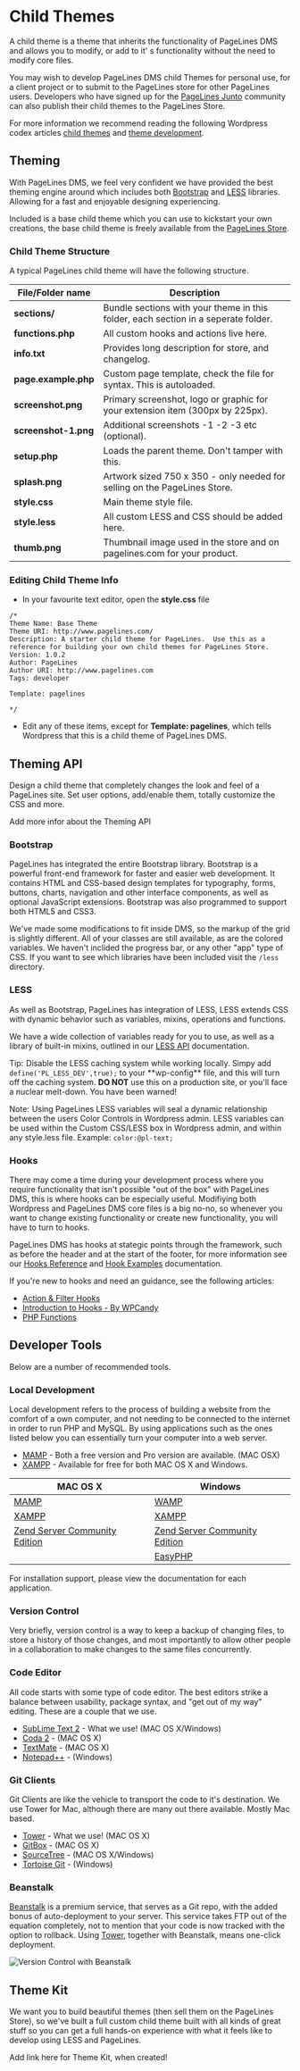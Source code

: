 # Child Themes #

A child theme is a theme that inherits the functionality of PageLines DMS and allows you to modify, or add to it' s functionality without the need to modify core files.

You may wish to develop PageLines DMS child Themes for personal use, for a client project or to submit to the PageLines store for other PageLines users. Developers who have signed up for the [PageLines Junto](http://developer.pagelines.com/apply/) community can also publish their child themes to the PageLines Store.

For more information we recommend reading the following Wordpress codex articles [child themes](http://codex.wordpress.org/Child_Themes) and [theme development](http://codex.wordpress.org/Theme_Development).

## Theming ##

With PageLines DMS, we feel very confident we have provided the best theming engine around which includes both [Bootstrap](http://twitter.github.io/bootstrap/) and [LESS](http://lesscss.org/) libraries. Allowing for a fast and enjoyable designing experiencing.

Included is a base child theme which you can use to kickstart your own creations, the base child theme is freely available from the [PageLines Store](http://www.pagelines.com/store).

### Child Theme Structure ###

A typical PageLines child theme will have the following structure.

<table class="table table-striped table-bordered">
  <thead>
    <tr>
      <th>File/Folder name</th>
      <th>Description</th>
    </tr>
  </thead>
  <tbody>
    <tr>
      <td><strong>sections/</strong></td>
      <td>Bundle sections with your theme in this folder, each section in a seperate folder.</td>
    </tr>
    <tr>
      <td><strong>functions.php</strong></td>
      <td>All custom hooks and actions live here.</td>
    </tr>
    <tr>
      <td><strong>info.txt</strong></td>
      <td>Provides long description for store, and changelog.</td>
    </tr>
    <tr>
      <td><strong>page.example.php</strong></td>
      <td>Custom page template, check the file for syntax. This is autoloaded.</td>
    </tr>
    <tr>
      <td><strong>screenshot.png</strong></td>
      <td>Primary screenshot, logo or graphic for your extension item (300px by 225px).</td>
    </tr>
    <tr>
      <td><strong>screenshot-1.png</strong></td>
      <td>Additional screenshots -1 -2 -3 etc (optional).</td>
    </tr>
    <tr>
      <td><strong>setup.php</strong></td>
      <td>Loads the parent theme. Don't tamper with this.</td>
    </tr>
    <tr>
      <td><strong>splash.png</strong></td>
      <td>Artwork sized 750 x 350 - only needed for selling on the PageLines Store.</td>
    </tr>
    <tr>
      <td><strong>style.css</strong></td>
      <td>Main theme style file.</td>
    </tr>
    <tr>
      <td><strong>style.less</strong></td>
      <td>All custom LESS and CSS should be added here.</td>
    </tr>
    <tr>
      <td><strong>thumb.png</strong></td>
      <td>Thumbnail image used in the store and on pagelines.com for your product.</td>
    </tr>
  </tbody>
</table>

### Editing Child Theme Info ###

* In your favourite text editor, open the **style.css** file

~~~ .php
/*  
Theme Name: Base Theme
Theme URI: http://www.pagelines.com/
Description: A starter child theme for PageLines.  Use this as a reference for building your own child themes for PageLines Store.
Version: 1.0.2
Author: PageLines
Author URI: http://www.pagelines.com
Tags: developer

Template: pagelines

*/
~~~

* Edit any of these items, except for **Template: pagelines**, which tells Wordpress that this is a child theme of PageLines DMS.


## Theming API ##

Design a child theme that completely changes the look and feel of a PageLines site. Set user options, add/enable them, totally customize the CSS and more.

Add more infor about the Theming API

### Bootstrap ###

PageLines has integrated the entire Bootstrap library. Bootstrap is a powerful front-end framework for faster and easier web development. It contains HTML and CSS-based design templates for typography, forms, buttons, charts, navigation and other interface components, as well as optional JavaScript extensions. Bootstrap was also programmed to support both HTML5 and CSS3.

We've made some modifications to fit inside DMS, so the markup of the grid is slightly different. All of your classes are still available, as are the colored variables. We haven't inclided the progress bar, or any other "app" type of CSS. If you want to see which libraries have been included visit the `/less` directory.

### LESS ###

As well as Bootstrap, PageLines has integration of LESS, LESS extends CSS with dynamic behavior such as variables, mixins, operations and functions.

We have a wide collection of variables ready for you to use, as well as a library of built-in mixins, outlined in our [LESS API](/less-api) documentation.

<p><span class="label label-info" style="margin-right:5px">Tip:</span>Disable the LESS caching system while working locally. Simpy add <code>define('PL_LESS_DEV',true);</code> to your **wp-config** file, and this will turn off the caching system. <strong><span class="str">DO NOT</span></strong> use this on a production site, or you'll face a nuclear melt-down. You have been warned!</p>

<p><span class="label label-success" style="margin-right:5px">Note:</span>Using PageLines LESS variables will seal a dynamic relationship between the users Color Controls in Wordpress admin. LESS variables can be used within the Custom CSS/LESS box in Wordpress admin, and within any style.less file. Example: <code>color:@pl-text;</code></p>

### Hooks ###

There may come a time during your development process where you require functionality that isn't possible "out of the box" with PageLines DMS, this is where hooks can be especially useful. Modifiying both Wordpress and PageLines DMS core files is a big no-no, so whenever you want to change existing functionality or create new functionality, you will have to turn to hooks.

PageLines DMS has hooks at stategic points through the framework, such as before the header and at the start of the footer, for more information see our [Hooks Reference](/hooks-reference) and [Hook Examples](/hook-examples) documentation.

If you're new to hooks and need an guidance, see the following articles:

* [Action & Filter Hooks](http://codex.wordpress.org/Plugin_API#Hooks.2C_Actions_and_Filters)
* [Introduction to Hooks - By WPCandy](http://wpcandy.com/teaches/how-to-use-wordpress-hooks/)
* [PHP Functions](http://www.w3schools.com/php/php_functions.asp)


## Developer Tools ##

Below are a number of recommended tools.

### Local Development ###

Local development refers to the process of building a website from the comfort of a own computer, and not needing to be connected to the internet in order to run PHP and MySQL. By using applications such as the ones listed below you can essentially turn your computer into a web server.

* [MAMP](http://www.mamp.info/en/index.html) - Both a free version and Pro version are available. (MAC OSX)
* [XAMPP](http://www.apachefriends.org/en/xampp.html) - Available for free for both MAC OS X and Windows.


<table class="table table-striped table-bordered">
  <thead>
    <tr>
      <th>MAC OS X</th>
      <th>Windows</th>
    </tr>
  </thead>
  <tbody>
    <tr>
      <td><a href="http://www.mamp.info/en/index.html">MAMP</a></td>
      <td><a href="http://www.wampserver.com/en/">WAMP</a></td>
  	</tr>
  	<tr>
      <td><a href="http://www.apachefriends.org/en/xampp-macosx.html">XAMPP</a></td>
      <td><a href="http://www.apachefriends.org/en/xampp-windows.html">XAMPP</a></td>
    </tr>
    <tr>
      <td><a href="http://www.zend.com/en/products/server-ce/">Zend Server Community Edition</a></td>
      <td><a href="http://www.zend.com/en/products/server-ce/">Zend Server Community Edition</a></td>
	</tr>
      <td></td>
      <td><a href="http://www.easyphp.org/">EasyPHP</a></td>
    </tr>
  </tbody>
</table>

For installation support, please view the documentation for each application.

### Version Control ###

Very briefly, version control is a way to keep a backup of changing files, to store a history of those changes, and most importantly to allow other people in a collaboration to make changes to the same files concurrently.

### Code Editor ###

All code starts with some type of code editor. The best editors strike a balance between usability, package syntax, and "get out of my way" editing. These are a couple that we use.

* [SubLime Text 2](http://www.sublimetext.com/2) - What we use! (MAC OS X/Windows)
* [Coda 2](http://panic.com/coda/) - (MAC OS X)
* [TextMate](http://macromates.com/) - (MAC OS X)
* [Notepad++](http://notepad-plus.sourceforge.net/) - (Windows)

### Git Clients ###

Git Clients are like the vehicle to transport the code to it's destination. We use Tower for Mac, although there are many out there available. Mostly Mac based.

* [Tower](http://www.git-tower.com/) - What we use! (MAC OS X)
* [GitBox](http://gitboxapp.com/) - (MAC OS X)
* [SourceTree](http://www.sourcetreeapp.com/) - (MAC OS X/Windows)
* [Tortoise Git](http://code.google.com/p/tortoisegit/) - (Windows)

### Beanstalk ###

[Beanstalk](http://beanstalkapp.com/) is a premium service, that serves as a Git repo, with the added bonus of auto-deployment to your server. This service takes FTP out of the equation completely, not to mention that your code is now tracked with the option to rollback. Using [Tower](http://www.git-tower.com/), together with Beanstalk, means one-click deployment.

![Version Control with Beanstalk](https://raw.github.com/pagelines/Docs/master/gh-pages-template/public/img/version-control-beanstalk.png "Version Control with Beanstalk")

## Theme Kit ##

We want you to build beautiful themes (then sell them on the PageLines Store), so we've built a full custom child theme built with all kinds of great stuff so you can get a full hands-on experience with what it feels like to develop using LESS and PageLines.

Add link here for Theme Kit, when created!
